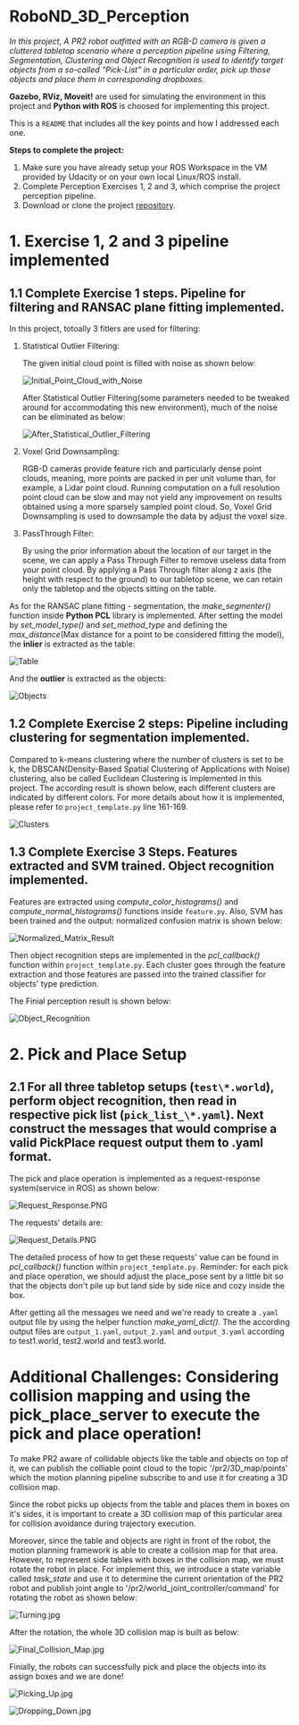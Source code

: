 # RoboND_3D_Perception
*In this project, A PR2 robot outfitted with an RGB-D camera is given a cluttered tabletop scenario where a perception pipeline using Filtering, Segmentation, Clustering and Object Recognition is used to identify target objects from a so-called “Pick-List” in a particular order, pick up those objects and place them in corresponding dropboxes.*

**Gazebo, RViz, Moveit!** are used for simulating the environment in this project and **Python with ROS** is choosed for implementing this project.

This is a `README` that includes all the key points and how I addressed each one.

**Steps to complete the project:**  


1. Make sure you have already setup your ROS Workspace in the VM provided by Udacity or on your own local Linux/ROS install.
2. Complete Perception Exercises 1, 2 and 3, which comprise the project perception pipeline.
3. Download or clone the project [repository](https://github.com/udacity/RoboND-Perception-Project).

# 1. Exercise 1, 2 and 3 pipeline implemented 
## 1.1 Complete Exercise 1 steps. Pipeline for filtering and RANSAC plane fitting implemented.
In this project, totoally 3 fitlers are used for filtering:
1. Statistical Outlier Filtering:

    The given initial cloud point is filled with noise as shown below:
    
    ![Initial_Point_Cloud_with_Noise](image/Initial_Point_Cloud_with_Noise.PNG)
    
    After Statistical Outlier Filtering(some parameters needed to be tweaked around for accommodating this new environment), much of the 
    noise can be eliminated as below:
    
    ![After_Statistical_Outlier_Filtering](image/After_Statistical_Outlier_Filtering.PNG)

2. Voxel Grid Downsampling:

    RGB-D cameras provide feature rich and particularly dense point clouds, meaning, more points are packed in per unit volume than, for
    example, a Lidar point cloud. Running computation on a full resolution point cloud can be slow and may not yield any improvement on
    results obtained using a more sparsely sampled point cloud. So, Voxel Grid Downsampling is used to downsample the data by adjust the 
    voxel size.

3. PassThrough Filter:

    By using the  prior information about the location of our target in the scene, we can apply a Pass Through Filter to remove useless     data from your point cloud. By applying a Pass Through filter along z axis (the height with respect to the ground) to our tabletop 
    scene, we can retain only the tabletop and the objects sitting on the table.

As for the RANSAC plane fitting - segmentation, the *make_segmenter()* function inside **Python PCL** library is implemented. After setting the model by *set_model_type()* and *set_method_type* and defining the *max_distance*(Max distance for a point to be considered fitting the model), the **inlier** is extracted as the table:

![Table](image/Table.jpg)

And the **outlier** is extracted as the objects:

![Objects](image/Objects.jpg)

## 1.2 Complete Exercise 2 steps: Pipeline including clustering for segmentation implemented.
Compared to k-means clustering where the number of clusters is set to be k, the DBSCAN(Density-Based Spatial Clustering of Applications with Noise) clustering, also be called Euclidean Clustering is implemented in this project. The according result is shown below, each different clusters are indicated by different colors. For more details about how it is implemented, please refer to `project_template.py` line 161-169.

![Clusters](image/Clusters.jpg)

## 1.3 Complete Exercise 3 Steps. Features extracted and SVM trained. Object recognition implemented.
Features are extracted using *compute_color_histograms()* and *compute_normal_histograms()* functions inside `feature.py`. Also, SVM has been trained and the output: normalized confusion matrix is shown below:

![Normalized_Matrix_Result](image/Normalized_Matrix_Result.jpg)

Then object recognition steps are implemented in the *pcl_callback()* function within `project_template.py`. Each cluster goes through the feature extraction and those features are passed into the trained classifier for objects' type prediction.

The Finial perception result is shown below:

![Object_Recognition](image/Object_Recognition.jpg)

# 2. Pick and Place Setup
## 2.1 For all three tabletop setups (`test\*.world`), perform object recognition, then read in respective pick list (`pick_list_\*.yaml`). Next construct the messages that would comprise a valid PickPlace request output them to .yaml format.
The pick and place operation is implemented as a request-response system(service in ROS) as shown below:

![Request_Response.PNG](image/Request_Response.PNG)

The requests' details are:

![Request_Details.PNG](image/Request_Details.PNG)

The detailed process of how to get these requests' value can be found in *pcl_callback()* function within `project_template.py`. Reminder: for each pick and place operation, we should adjust the place_pose sent by a little bit so that the objects don't pile up but land side by side nice and cozy inside the box.

After getting all the messages we need and we're ready to create a `.yaml` output file by using the helper function *make_yaml_dict()*. The the according output files are `output_1.yaml`, `output_2.yaml` and `output_3.yaml` according to test1.world, test2.world and test3.world.

# Additional Challenges: Considering collision mapping and using the pick_place_server to execute the pick and place operation!
To make PR2 aware of collidable objects like the table and objects on top of it, we can publish the colliable point cloud to the topic '/pr2/3D_map/points' which the motion planning pipeline subscribe to and use it for creating a 3D collision map.

Since the robot picks up objects from the table and places them in boxes on it's sides, it is important to create a 3D collision map of this particular area for collision avoidance during trajectory execution.

Moreover, since the table and objects are right in front of the robot, the motion planning framework is able to create a collision map for that area. However, to represent side tables with boxes in the collision map, we must rotate the robot in place. For implement this, we introduce a state variable called *task_state* and use it to determine the current orientation of the PR2 robot and publish joint angle to '/pr2/world_joint_controller/command' for rotating the robot as shown below:

![Turning.jpg](image/Turning.jpg)

After the rotation, the whole 3D collision map is built as below:

![Final_Collision_Map.jpg](image/Final_Collision_Map.jpg)

Finially, the robots can successfully pick and place the objects into its assign boxes and we are done!

![Picking_Up.jpg](image/Picking_Up.jpg)

![Dropping_Down.jpg](image/Dropping_Down.jpg)

